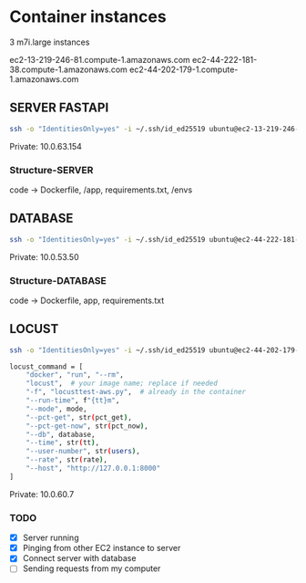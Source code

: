 # Container instances

3 m7i.large instances

ec2-13-219-246-81.compute-1.amazonaws.com
ec2-44-222-181-38.compute-1.amazonaws.com
ec2-44-202-179-1.compute-1.amazonaws.com

## SERVER FASTAPI

```bash
ssh -o "IdentitiesOnly=yes" -i ~/.ssh/id_ed25519 ubuntu@ec2-13-219-246-81.compute-1.amazonaws.com
```

Private: 10.0.63.154

### Structure-SERVER

code -> Dockerfile, /app, requirements.txt, /envs

## DATABASE

```bash
ssh -o "IdentitiesOnly=yes" -i ~/.ssh/id_ed25519 ubuntu@ec2-44-222-181-38.compute-1.amazonaws.com
```

Private: 10.0.53.50

### Structure-DATABASE

code -> Dockerfile, app, requirements.txt

## LOCUST

```bash
ssh -o "IdentitiesOnly=yes" -i ~/.ssh/id_ed25519 ubuntu@ec2-44-202-179-1.compute-1.amazonaws.com

locust_command = [
    "docker", "run", "--rm",
    "locust",  # your image name; replace if needed
    "-f", "locusttest-aws.py",  # already in the container
    "--run-time", f"{tt}m",
    "--mode", mode,
    "--pct-get", str(pct_get),
    "--pct-get-now", str(pct_now),
    "--db", database,
    "--time", str(tt),
    "--user-number", str(users),
    "--rate", str(rate),
    "--host", "http://127.0.0.1:8000"
]
```

Private: 10.0.60.7

### TODO

- [x] Server running
- [x] Pinging from other EC2 instance to server
- [x] Connect server with database
- [ ] Sending requests from my computer
